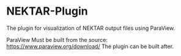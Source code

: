 # NEKTAR-Plugin
The plugin for visualization of NEKTAR output files using ParaView.

ParaView Must be built from the source: https://www.paraview.org/download/
The plugin can be built after.
